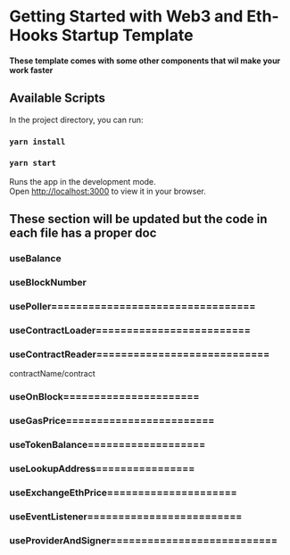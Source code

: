 # Getting Started with Web3 and Eth-Hooks Startup Template
#### These template comes with some other components that wil make your work faster
## Available Scripts

In the project directory, you can run:

### `yarn install`
### `yarn start`

Runs the app in the development mode.\
Open [http://localhost:3000](http://localhost:3000) to view it in your browser.


## These section will be updated but the code in each file has a proper doc 
### useBalance

### useBlockNumber

### usePoller=================================

### useContractLoader=========================
 
### useContractReader============================
contractName/contract


### useOnBlock======================

### useGasPrice========================

### useTokenBalance===================

### useLookupAddress================

### useExchangeEthPrice=====================

### useEventListener=========================

### useProviderAndSigner===========================
